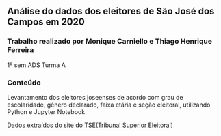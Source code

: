 ## Análise do dados dos eleitores de São José dos Campos em 2020

### Trabalho realizado por Monique Carniello e Thiago Henrique Ferreira

1º sem ADS Turma A

### Conteúdo
Levantamento dos eleitores joseenses de acordo com grau de escolaridade, gênero declarado, faixa etária e seção eleitoral, utilizando Python e Jupyter Notebook

[Dados extraídos do site do TSE(Tribunal Superior Eleitoral)](https://www.tse.jus.br/eleicoes/estatisticas/repositorio-de-dados-eleitorais-1)
